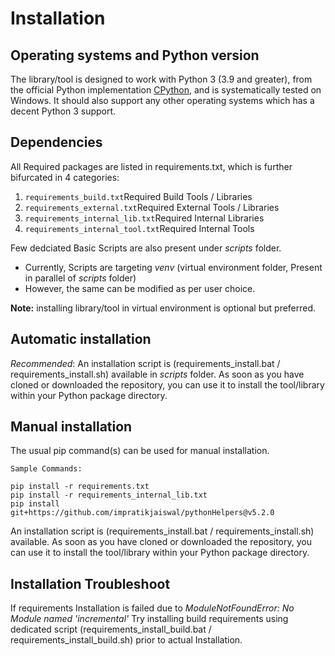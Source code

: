 Installation
============

Operating systems and Python version
------------------------------------

The library/tool is designed to work with Python 3 (3.9 and greater), from the official Python 
implementation [CPython](https://www.python.org/), and is systematically tested on Windows. 
It should also support any other operating systems which has a decent Python 3 support.

Dependencies
------------

All Required packages are listed in requirements.txt, which is further bifurcated in 4 categories:
1. ```requirements_build.txt```Required Build Tools / Libraries 
2. ```requirements_external.txt```Required External Tools / Libraries
3. ```requirements_internal_lib.txt```Required Internal Libraries
4. ```requirements_internal_tool.txt```Required Internal Tools

Few dedciated Basic Scripts are also present under <i>scripts</i> folder.
   - Currently, Scripts are targeting <i>venv</i> (virtual environment folder, Present in parallel of <i>scripts</i> folder)
   - However, the same can be modified as per user choice.
    
   **Note:** installing library/tool in virtual environment is optional but preferred.
   

Automatic installation
----------------------

*Recommended*: An installation script is (requirements_install.bat / requirements_install.sh) available in <i>scripts</i> folder.
As soon as you have cloned or downloaded the repository, you can use it to install
the tool/library within your Python package directory.

   
Manual installation
----------------------

The usual pip command(s) can be used for manual installation.


```
Sample Commands: 

pip install -r requirements.txt
pip install -r requirements_internal_lib.txt
pip install git+https://github.com/impratikjaiswal/pythonHelpers@v5.2.0
```

An installation script is (requirements_install.bat / requirements_install.sh) available.
As soon as you have cloned or downloaded the repository, you can use it to install
the tool/library within your Python package directory.


Installation Troubleshoot
----------------------

If requirements Installation is failed due to *ModuleNotFoundError: No Module named 'incremental'*
Try installing build requirements using dedicated script (requirements_install_build.bat / requirements_install_build.sh) prior to actual Installation.
